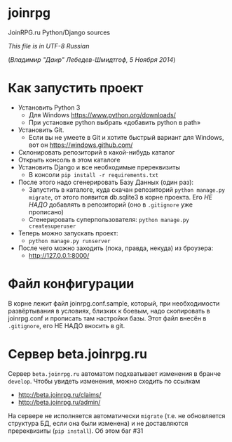 joinrpg
=======

JoinRPG.ru Python/Django sources

*_This file is in UTF-8 Russian_*

(_Владимир "Даир" Лебедев-Шмидтгоф, 5 Ноября 2014_)

# Как запустить проект

* Установить Python 3
  * Для Windows https://www.python.org/downloads/
  * При установке python выбрать «добавить python в path»
* Установить Git. 
  * Если вы не умеете в Git и хотите быстрый вариант для Windows, вот он https://windows.github.com/
* Склонировать репозиторий в какой-нибудь каталог
* Открыть консоль в этом каталоге
* Установить Django и все необходимые пререквизиты
  * В консоли `pip install -r requirements.txt`
* После этого надо сгенерировать Базу Данных (один раз):
  * Запустить в каталоге, куда скачан репозиторий `python manage.py migrate`, от этого появится db.sqlite3 в корне проекта. Его *НЕ НАДО* добавлять в репозиторий (оно в `.gitignore` уже прописано)
  * Сгенерировать суперпользователя: `python manage.py createsuperuser`
* Теперь можно запускать проект:
  * `python manage.py runserver`
* После чего можно заходить (пока, правда, некуда) из броузера:
  * http://127.0.0.1:8000/

# Файл конфигурации

В корне лежит файл joinrpg.conf.sample, который, при необходимости развёртывания в условиях, близких к боевым, надо скопировать в joinrpg.conf и прописать там настройки базы. Этот файл внесён в `.gitignore`, его НЕ НАДО вносить в git.

# Сервер beta.joinrpg.ru

Сервер `beta.joinrpg.ru` автоматом подхватывает изменения в бранче `develop`.
Чтобы увидеть изменения, можно сходить по ссылкам
* http://beta.joinrpg.ru/claims/
* http://beta.joinrpg.ru/admin/

На сервере не исполняется автоматически `migrate` (т.е. не обновляется структура БД, если она были изменена) и не доставляются пререквизиты (`pip install`). Об этом баг #31
